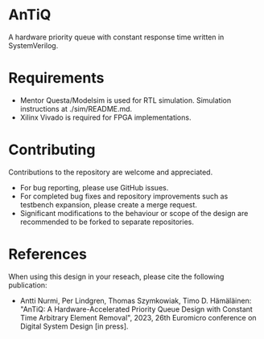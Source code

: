 # AnTiQ
A hardware priority queue with constant response time written in SystemVerilog.

# Requirements
- Mentor Questa/Modelsim is used for RTL simulation. Simulation instructions at ./sim/README.md.
- Xilinx Vivado is required for FPGA implementations.

# Contributing
Contributions to the repository are welcome and appreciated.
- For bug reporting, please use GitHub issues.
- For completed bug fixes and repository improvements such as testbench expansion, please create a merge request.
- Significant modifications to the behaviour or scope of the design are recommended to be forked to separate repositories.

# References
When using this design in your reseach, please cite the following publication:
- Antti Nurmi, Per Lindgren, Thomas Szymkowiak, Timo D. Hämäläinen: "AnTiQ: A Hardware-Accelerated Priority Queue Design with Constant Time Arbitrary Element Removal", 2023, 26th Euromicro conference on Digital System Design [in press]. 